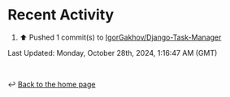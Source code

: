 # Recent Activity

<!--RECENT_ACTIVITY:start-->
1. ⬆️ Pushed 1 commit(s) to [IgorGakhov/Django-Task-Manager](https://github.com/IgorGakhov/Django-Task-Manager)<br>
<!--RECENT_ACTIVITY:end-->

<!--RECENT_ACTIVITY:last_update-->
Last Updated: Monday, October 28th, 2024, 1:16:47 AM (GMT)
<!--RECENT_ACTIVITY:last_update_end-->

<br>

↩️ [Back to the home page](/README.md)
